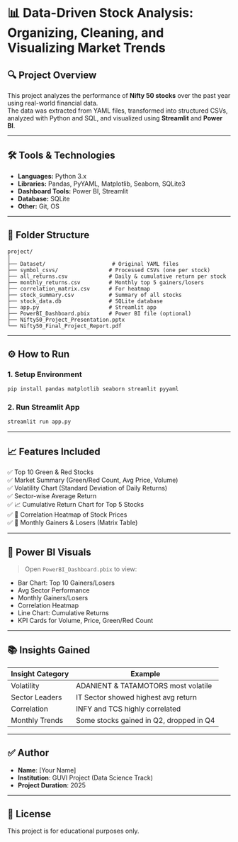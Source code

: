 
# 📊 Data-Driven Stock Analysis: Organizing, Cleaning, and Visualizing Market Trends

## 🔍 Project Overview

This project analyzes the performance of **Nifty 50 stocks** over the past year using real-world financial data.  
The data was extracted from YAML files, transformed into structured CSVs, analyzed with Python and SQL, and visualized using **Streamlit** and **Power BI**.

---

## 🛠️ Tools & Technologies

- **Languages:** Python 3.x  
- **Libraries:** Pandas, PyYAML, Matplotlib, Seaborn, SQLite3  
- **Dashboard Tools:** Power BI, Streamlit  
- **Database:** SQLite  
- **Other:** Git, OS

---

## 📁 Folder Structure

```
project/
│
├── Dataset/                     # Original YAML files
├── symbol_csvs/                # Processed CSVs (one per stock)
├── all_returns.csv             # Daily & cumulative return per stock
├── monthly_returns.csv         # Monthly top 5 gainers/losers
├── correlation_matrix.csv      # For heatmap
├── stock_summary.csv           # Summary of all stocks
├── stock_data.db               # SQLite database
├── app.py                      # Streamlit app
├── PowerBI_Dashboard.pbix      # Power BI file (optional)
├── Nifty50_Project_Presentation.pptx
└── Nifty50_Final_Project_Report.pdf
```

---

## ⚙️ How to Run

### 1. Setup Environment

```bash
pip install pandas matplotlib seaborn streamlit pyyaml
```

### 2. Run Streamlit App

```bash
streamlit run app.py
```

---

## 📈 Features Included

✅ Top 10 Green & Red Stocks  
✅ Market Summary (Green/Red Count, Avg Price, Volume)  
✅ Volatility Chart (Standard Deviation of Daily Returns)  
✅ Sector-wise Average Return  
✅ 📈 Cumulative Return Chart for Top 5 Stocks  
✅ 🔗 Correlation Heatmap of Stock Prices  
✅ 📅 Monthly Gainers & Losers (Matrix Table)

---

## 🔗 Power BI Visuals

> Open `PowerBI_Dashboard.pbix` to view:

- Bar Chart: Top 10 Gainers/Losers  
- Avg Sector Performance  
- Monthly Gainers/Losers  
- Correlation Heatmap  
- Line Chart: Cumulative Returns  
- KPI Cards for Volume, Price, Green/Red Count

---

## 📚 Insights Gained

| Insight Category | Example |
|------------------|---------|
| Volatility       | ADANIENT & TATAMOTORS most volatile |
| Sector Leaders   | IT Sector showed highest avg return |
| Correlation      | INFY and TCS highly correlated |
| Monthly Trends   | Some stocks gained in Q2, dropped in Q4 |

---

## ✅ Author

- **Name**: [Your Name]  
- **Institution**: GUVI Project (Data Science Track)  
- **Project Duration**: 2025

---

## 📄 License

This project is for educational purposes only.
